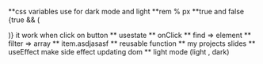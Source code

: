 **css variables use for dark mode and light
**rem % px
**true and false {true && (<div></div>)} it work when click on button
** usestate 
** onClick
** find => element
** filter => array
** item.asdjasasf
** reusable function
** my projects slides
** useEffect make side effect updating dom
** light mode (light , dark)